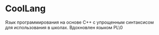 # CoolLang
Язык программирования на основе C++ с упрощенным синтаксисом для использования в школах. Вдохновлен языком PL\0
